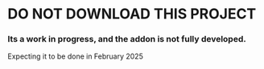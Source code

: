 # DO NOT DOWNLOAD THIS PROJECT 
### Its a work in progress, and the addon is not fully developed.
Expecting it to be done in February 2025
